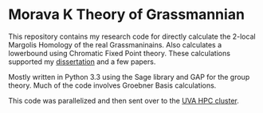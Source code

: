 # Morava K Theory of Grassmannian 

This repository contains my research code for directly calculate the 2-local Margolis Homology of the real Grassmaninains. Also calculates a lowerbound using Chromatic Fixed Point theory. These calculations supported my [dissertation](https://libraetd.lib.virginia.edu/public_view/h702q715z) and a few papers. 

Mostly written in Python 3.3 using the Sage library and GAP for the group theory. Much of the code involves Groebner Basis calculations.

This code was parallelized and then sent over to the [UVA HPC cluster](https://www.rc.virginia.edu/).
